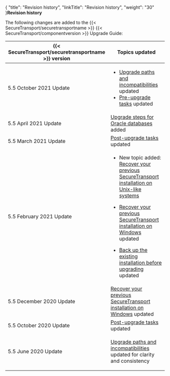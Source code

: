{
    "title": "Revision history",
    "linkTitle": "Revision history",
    "weight": "30"
}**Revision history**

  

The following changes are added to the {{< SecureTransport/securetransportname  >}} {{< SecureTransport/componentversion  >}} Upgrade Guide:

<table>
   <thead>
      <tr>
<th style="text-align: center;" class="HeadE-Column1-Header1">{{< SecureTransport/securetransportname  >}} version         </th>
<th class="HeadD-Column1-Header1">Topics updated         </th>
      </tr>
   </thead>
   <tbody>
      <tr>
         <td>5.5 October 2021 Update         </td>
         <td><ul>
<li><a href="../upgrade_plan/incompatibilities">Upgrade paths and incompatibilities</a> updated</li>
<li><a href="../before_you_upgrade">Pre-upgrade tasks</a> updated</li>
</ul>         </td>
      </tr>
      <tr>
         <td>5.5 April 2021 Update         </td>
         <td><a href="../upgrade_overview/upgrade-steps-db">Upgrade steps for Oracle databases</a> added         </td>
      </tr>
      <tr>
         <td>5.5 March 2021 Update         </td>
         <td><a href="../post-upgrade-tasks">Post-upgrade tasks</a> updated         </td>
      </tr>
      <tr>
         <td>5.5 February 2021 Update         </td>
         <td><ul>
<li><p>New topic added: <a href="../recover-previous-installation-unix">Recover your previous SecureTransport installation on Unix-like systems</a></p></li>
<li><p><a href="../recover-previous-installation-win">Recover your previous SecureTransport installation on Windows</a> updated</p></li>
<li><p><a href="../before_you_upgrade/back_up_existing_installation_before_upgrading">Back up the existing installation before upgrading</a> updated</p></li>
</ul>         </td>
      </tr>
      <tr>
         <td>5.5 December 2020 Update         </td>
         <td><a href="../recover-previous-installation-win">Recover your previous SecureTransport installation on Windows</a> updated         </td>
      </tr>
      <tr>
         <td>5.5 October 2020 Update         </td>
         <td><a href="../post-upgrade-tasks">Post-upgrade tasks</a> updated         </td>
      </tr>
      <tr>
         <td>5.5 June 2020 Update         </td>
         <td><p><a href="../upgrade_plan/incompatibilities">Upgrade paths and incompatibilities</a> updated for clarity and consistency</p>         </td>
      </tr>
   </tbody>
</table>
